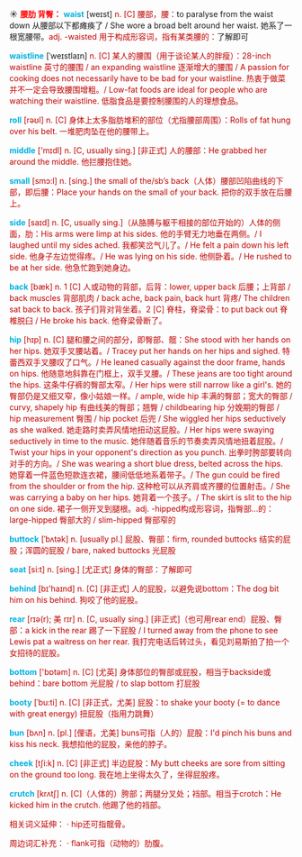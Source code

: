 ☀ <font color="red">**腰肋 背臀：**</font>
<font color="sky blue">**waist**</font> [weɪst] 
<font color="#c00000">n. [C] 腰部，腰：</font>to paralyse from the waist down 从腰部以下都瘫痪了 / She wore a broad belt around her waist. 她系了一根宽腰带。<font color="#c00000">adj. -waisted 用于构成形容词，指有某类腰的：</font>了解即可
           
<font color="sky blue">**waistline**</font> [ˈweɪstlaɪn]
<font color="#c00000">n. [C] 某人的腰围（用于谈论某人的胖瘦）：28-inch waistline 英寸的腰围 / an expanding waistline 逐渐增大的腰围 / A passion for cooking does not necessarily have to be bad for your waistline. 热衷于做菜并不一定会导致腰围增粗。/ Low-fat foods are ideal for people who are watching their waistline. 低脂食品是要控制腰围的人的理想食品。

<font color="sky blue">**roll**</font> [rəʊl] 
<font color="#c00000">n. [C] 身体上太多脂肪堆积的部位（尤指腰部周围）：</font>Rolls of fat hung over his belt. 一堆肥肉坠在他的腰带上。

<font color="sky blue">**middle**</font> ['mɪdl] 
<font color="#c00000">n. [C, usually sing.] [非正式] 人的腰部：</font>He grabbed her around the middle. 他拦腰抱住她。

<font color="sky blue">**small**</font> [smɔ:l] 
<font color="#c00000">n. [sing.] the small of the/sb’s back（人体）腰部凹陷曲线的下部，即后腰：</font>Place your hands on the small of your back. 把你的双手放在后腰上。

<font color="sky blue">**side**</font> [saɪd] 
<font color="#c00000">n. [C, usually sing.]（从胳膊与躯干相接的部位开始的）人体的侧面，肋：</font>His arms were limp at his sides. 他的手臂无力地垂在两侧。/ I laughed until my sides ached. 我都笑岔气儿了。/ He felt a pain down his left side. 他身子左边觉得疼。/ He was lying on his side. 他侧卧着。/ He rushed to be at her side. 他急忙跑到她身边。

<font color="sky blue">**back**</font> [bæk] 
<font color="#c00000">n. 1 [C] 人或动物的背部，后背：</font>lower, upper back 后腰；上背部 / back muscles 背部肌肉 / back ache, back pain, back hurt 背疼/ The children sat back to back. 孩子们背对背坐着。<font color="#c00000">2 [C] 脊柱，脊梁骨：</font>to put back out 脊椎脱臼 / He broke his back. 他脊梁骨断了。
           
<font color="sky blue">**hip**</font> [hɪp]
<font color="#c00000">n. [C] 腿和腰之间的部分，即臀部、髋：</font>She stood with her hands on her hips. 她双手叉腰站着。/ Tracey put her hands on her hips and sighed. 特蕾西双手叉腰叹了口气。/ He leaned casually against the door frame, hands on hips. 他随意地斜靠在门框上，双手叉腰。/ These jeans are too tight around the hips. 这条牛仔裤的臀部太窄。/ Her hips were still narrow like a girl's. 她的臀部仍是又细又窄，像小姑娘一样。/ ample, wide hip 丰满的臀部；宽大的臀部 / curvy, shapely hip 有曲线美的臀部；翘臀 / childbearing hip 分娩期的臀部 / hip measurement 臀围 / hip pocket 后兜 / She wiggled her hips seductively as she walked. 她走路时卖弄风情地扭动这屁股。/ Her hips were swaying seductively in time to the music. 她伴随着音乐的节奏卖弄风情地扭着屁股。/ Twist your hips in your opponent's direction as you punch. 出拳时胯部要转向对手的方向。/ She was wearing a short blue dress, belted across the hips. 她穿着一件蓝色短款连衣裙，腰间低低地系着带子。/ The gun could be fired from the shoulder or from the hip. 这种枪可以从齐肩或齐腰的位置射击。/ She was carrying a baby on her hips. 她背着一个孩子。/ The skirt is slit to the hip on one side. 裙子一侧开叉到腿根。<font color="#c00000">adj. -hipped构成形容词，指臀部…的：</font>large-hipped 臀部大的 / slim-hipped 臀部窄的
           
<font color="sky blue">**buttock**</font> [ˈbʌtək]
<font color="#c00000">n. [usually pl.] 屁股、臀部：</font>firm, rounded buttocks 结实的屁股；浑圆的屁股 / bare, naked buttocks 光屁股

<font color="sky blue">**seat**</font> [si:t] 
<font color="#c00000">n. [sing.] [尤正式] 身体的臀部：</font>了解即可

<font color="sky blue">**behind**</font> [bɪ'haɪnd] 
<font color="#c00000">n. [C] [非正式] 人的屁股，以避免说bottom：</font>The dog bit him on his behind. 狗咬了他的屁股。

<font color="sky blue">**rear**</font> [rɪə(r); 美 rɪr]
<font color="#c00000">n. [C, usually sing.] [非正式]（也可用rear end）屁股、臀部：</font>a kick in the rear 踢了一下屁股 / I turned away from the phone to see Lewis pat a waitress on her rear. 我打完电话后转过头，看见刘易斯拍了拍一个女招待的屁股。
 
<font color="sky blue">**bottom**</font> ['bɒtəm] 
<font color="#c00000">n. [C] [尤英] 身体部位的臀部或屁股，相当于backside或behind：</font>bare bottom 光屁股 / to slap bottom 打屁股
        
<font color="sky blue">**booty**</font> [ˈbu:ti]
<font color="#c00000">n. [C] [非正式，尤美] 屁股：</font>to shake your booty (= to dance with great energy) 扭屁股（指用力跳舞）
           
<font color="sky blue">**bun**</font> [bʌn]
<font color="#c00000">n. [pl.] [俚语，尤美] buns可指（人的）屁股：</font>I'd pinch his buns and kiss his neck. 我想掐他的屁股，亲他的脖子。

<font color="sky blue">**cheek**</font> [tʃi:k] 
<font color="#c00000">n. [C] [非正式] 半边屁股：</font>My butt cheeks are sore from sitting on the ground too long. 我在地上坐得太久了，坐得屁股疼。
           
<font color="sky blue">**crutch**</font> [krʌtʃ]
<font color="#c00000">n. [C]（人体的）胯部；两腿分叉处；裆部。相当于crotch：</font>He kicked him in the crutch. 他踢了他的裆部。
 
相关词义延伸：
· hip还可指髋骨。

周边词汇补充：
· flank可指（动物的）肋腹。

